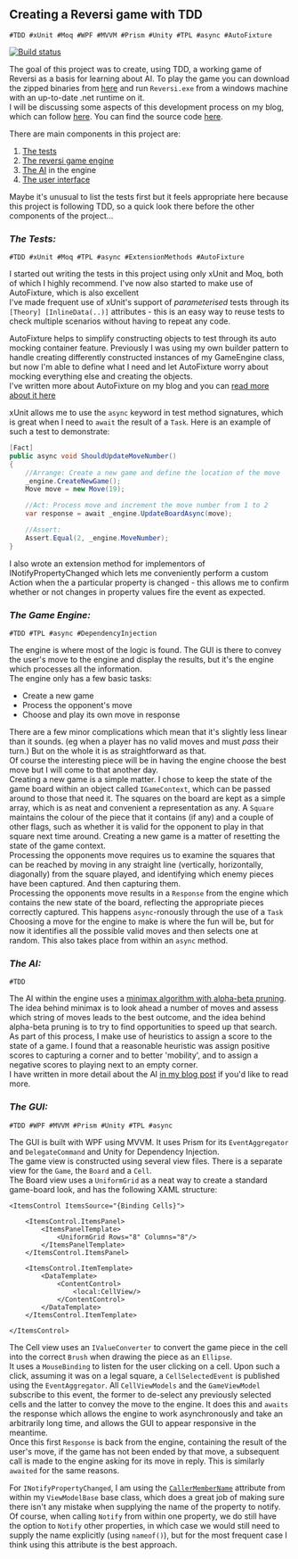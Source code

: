 ## Creating a Reversi game with TDD  
`#TDD #xUnit #Moq #WPF #MVVM #Prism #Unity #TPL #async #AutoFixture`

[![Build status](https://ci.appveyor.com/api/projects/status/7236icqvy63ponk9/branch/master?svg=true)](https://ci.appveyor.com/project/alan-conway/reversi/branch/master)     

The goal of this project was to create, using TDD, a working game of Reversi as a basis for learning about AI. 
To play the game you can download the zipped binaries from  [here](https://ci.appveyor.com/api/projects/alan-conway/reversi/artifacts/Reversi.zip?branch=master&job=Configuration%3A+Release) and run `Reversi.exe` from a windows machine with an up-to-date .net runtime on it.  
I will be discussing some aspects of this development process on my blog, which can follow [here](https://alan-conway.github.io/). You can find the source code [here](https://github.com/alan-conway/Reversi). 

There are main components in this project are:  

1. [The tests](#the-tests)
1. [The reversi game engine](#the-game-engine)
1. [The AI](#the-ai) in the engine  
1. [The user interface](#the-gui)

Maybe it's unusual to list the tests first but it feels appropriate here because this project is following TDD, so a quick look there before the other components of the project...

### _The Tests:_  
`#TDD #xUnit #Moq #TPL #async #ExtensionMethods #AutoFixture`  

I started out writing the tests in this project using only xUnit and Moq, both of which I highly recommend.  I've now also started to make use of AutoFixture, which is also excellent  
I've made frequent use of xUnit's support of _parameterised_ tests through its `[Theory] [InlineData(..)]` attributes - this is an easy way to reuse tests to check multiple scenarios without having to repeat any code.  

AutoFixture helps to simplify constructing objects to test through its auto mocking container feature. Previously I was using my own builder pattern to handle creating differently constructed instances of my GameEngine class, but now I'm able to define what I need and let AutoFixture worry about mocking everything else and creating the objects.   
I've written more about AutoFixture on my blog and you can [read more about it here](https://alan-conway.github.io/posts/autofixture-and-automocking.html)


xUnit allows me to use the `async` keyword in test method signatures, which is great when I need to `await` the result of a `Task`. Here is an example of such a test to demonstrate:

~~~ C#
[Fact]
public async void ShouldUpdateMoveNumber()
{
	//Arrange: Create a new game and define the location of the move
	_engine.CreateNewGame();
	Move move = new Move(19);

	//Act: Process move and increment the move number from 1 to 2
	var response = await _engine.UpdateBoardAsync(move);

	//Assert:
	Assert.Equal(2, _engine.MoveNumber);
}
~~~

I also wrote an extension method for implementors of INotifyPropertyChanged which lets me conveniently perform a custom Action when the a particular property is changed - this allows me to confirm whether or not changes in property values fire the event as expected.


### _The Game Engine:_  
`#TDD #TPL #async #DependencyInjection`  

The engine is where most of the logic is found. The GUI is there to convey the user's move to the engine and display the results, but it's the engine which processes all the information.  
The engine only has a few basic tasks:  
* Create a new game  
* Process the opponent's move  
* Choose and play its own move in response

There are a few minor complications which mean that it's slightly less linear than it sounds. (eg when a player has no valid moves and must _pass_ their turn.) But on the whole it is as straightforward as that.  
Of course the interesting piece will be in having the engine choose the best move but I will come to that another day.  
Creating a new game is a simple matter. I chose to keep the state of the game board within an object called `IGameContext`, which can be passed around to those that need it. The squares on the board are kept as a simple array, which is as neat and convenient a representation as any. A `Square` maintains the colour of the piece that it contains (if any) and a couple of other flags, such as whether it is valid for the opponent to play in that square next time around. Creating a new game is a matter of resetting the state of the game context.  
Processing the opponents move requires us to examine the squares that can be reached by moving in any straight line (vertically, horizontally, diagonally) from the square played, and identifying which enemy pieces have been captured. And then capturing them.  
Processing the opponents move results in a `Response` from the engine which contains the new state of the board, reflecting the appropriate pieces correctly captured. This happens `async`-ronously through the use of a `Task`  
Choosing a move for the engine to make is where the fun will be, but for now it identifies all the possible valid moves and then selects one at random. This also takes place from within an `async` method.   

### _The AI:_  
`#TDD`  

The AI within the engine uses a [minimax algorithm with alpha-beta pruning](https://alan-conway.github.io/posts/minimax-with-alpha-beta-pruning.html).  
The idea behind minimax is to look ahead a number of moves and assess which string of moves leads to the best outcome, and the idea behind alpha-beta pruning is to try to find opportunities to speed up that search.  
As part of this process, I make use of heuristics to assign a score to the state of a game. I found that a reasonable heuristic was assign positive scores to capturing a corner and to better 'mobility', and to assign a negative scores to playing next to an empty corner.  
I have written in more detail about the AI [in my blog post](https://alan-conway.github.io/posts/minimax-with-alpha-beta-pruning.html) if you'd like to read more.


### _The GUI:_  
`#TDD #WPF #MVVM #Prism #Unity #TPL #async`  

The GUI is built with WPF using MVVM. It uses Prism for its `EventAggregator` and `DelegateCommand` and Unity for Dependency Injection.  
The game view is constructed using several view files. There is a separate view for the `Game`, the `Board` and a `Cell`.  
The Board view uses a `UniformGrid` as a neat way to create a standard game-board look, and has the following XAML structure:

~~~ XAML
<ItemsControl ItemsSource="{Binding Cells}">

	<ItemsControl.ItemsPanel>
		<ItemsPanelTemplate>
			<UniformGrid Rows="8" Columns="8"/>
		</ItemsPanelTemplate>
	</ItemsControl.ItemsPanel>

	<ItemsControl.ItemTemplate>
		<DataTemplate>
			<ContentControl>
				<local:CellView/>
			</ContentControl>
		</DataTemplate>
	</ItemsControl.ItemTemplate>

</ItemsControl>
~~~

The Cell view uses an `IValueConverter` to convert the game piece in the cell into the correct `Brush` when drawing the piece as an `Ellipse`.  
It uses a `MouseBinding` to listen for the user clicking on a cell. Upon such a click, assuming it was on a legal square, a `CellSelectedEvent` is published using the `EventAggregator`. All `CellViewModels` and the `GameViewModel` subscribe to this event, the former to de-select any previously selected cells and the latter to convey the move to the engine.
It does this and `awaits` the response which allows the engine to work asynchronously and take an arbitrarily long time, and allows the GUI to appear responsive in the meantime.  
Once this first `Response` is back from the engine, containing the result of the user's move, if the game has not been ended by that move, a subsequent call is made to the engine asking for its move in reply. This is similarly `awaited` for the same reasons.

For `INotifyPropertyChanged`, I am using the [`CallerMemberName`](https://msdn.microsoft.com/en-us/library/system.runtime.compilerservices.callermembernameattribute%28v=vs.110%29.aspx) attribute from within my `ViewModelBase` base class, which does a great job of making sure there isn't any mistake when supplying the name of the property to notify. Of course, when calling `Notify` from within one property, we do still have the option to `Notify` other properties, in which case we would still need to supply the name explicitly (using `nameof()`), but for the most frequent case I think using this attribute is the best approach.
